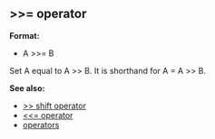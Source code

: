 ## \>\>= operator

**Format:**
+   A \>\>= B


Set A equal to A \>\> B. It is shorthand for A = A \>\> B.

**See also:**
+   [\>\> shift operator](/ref/operator/%3e%3e/shift.md) 
+   [\<\<= operator](/ref/operator/%3c%3c=.md) 
+   [operators](/ref/operator.md) <!-- -->